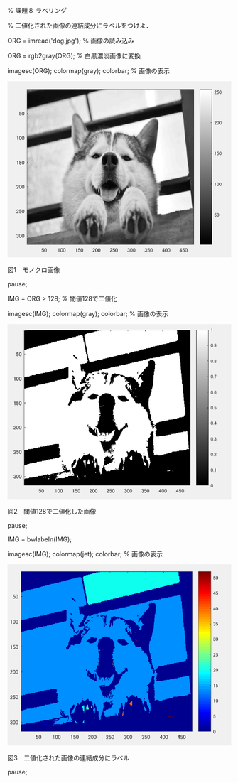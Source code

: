% 課題８ ラベリング

% 二値化された画像の連結成分にラベルをつけよ．

ORG = imread('dog.jpg'); % 画像の読み込み

ORG = rgb2gray(ORG); % 白黒濃淡画像に変換

imagesc(ORG); colormap(gray); colorbar; % 画像の表示

![gazo1](https://github.com/taihirose/report/blob/master/kadai8-1png.png)

図1　モノクロ画像

pause;

IMG = ORG > 128; % 閾値128で二値化

imagesc(IMG); colormap(gray); colorbar; % 画像の表示

![gazo1](https://github.com/taihirose/report/blob/master/kadai8-2png.png)

図2　閾値128で二値化した画像

pause;

IMG = bwlabeln(IMG);

imagesc(IMG); colormap(jet); colorbar; % 画像の表示

![gazo1](https://github.com/taihirose/report/blob/master/kadai8-3png.png)

図3　二値化された画像の連結成分にラベル

pause;
